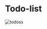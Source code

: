 # Todo-list

![todoss](https://github.com/priyasakthivel07/Todo-list/assets/136974781/f8d7e517-e9da-4d5d-afc9-84c4949e0c10)
